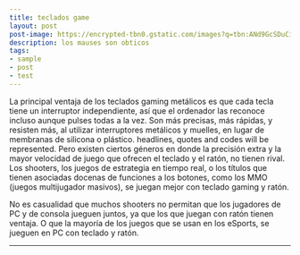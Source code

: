```yaml
---
title: teclados game 
layout: post
post-image: https://encrypted-tbn0.gstatic.com/images?q=tbn:ANd9GcSDuCiXIFYt_SXqVxSzFnJ8hwVjFH6wLY_ESQ&usqp=CAU
description: los mauses son obticos 
tags:
- sample
- post
- test
---
```

La principal ventaja de los teclados gaming metálicos es que cada tecla tiene un interruptor independiente, así que el ordenador las reconoce incluso aunque pulses todas a la vez. Son más precisas, más rápidas, y resisten más, al utilizar interruptores metálicos y muelles, en lugar de membranas de silicona o plástico.
  headlines, quotes and codes will be represented.
Pero existen ciertos géneros en donde la precisión extra y la mayor velocidad de juego que ofrecen el teclado y el ratón, no tienen rival. Los shooters, los juegos de estrategia en tiempo real,  o los títulos que tienen asociadas docenas de funciones a los botones, como los MMO (juegos multijugador masivos), se juegan mejor con teclado gaming y ratón.

No es casualidad que muchos shooters no permitan que los jugadores de PC y de consola jueguen juntos, ya que los que juegan con ratón tienen ventaja. O que la mayoría de los juegos que se usan en los eSports, se jueguen en PC con teclado y ratón.

---


